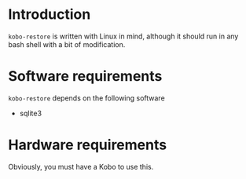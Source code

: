 # Introduction #

`kobo-restore` is written with Linux in mind, although it should run in any bash shell with a bit of modification.

# Software requirements #

`kobo-restore` depends on the following software
  * sqlite3

# Hardware requirements #

Obviously, you must have a Kobo to use this.